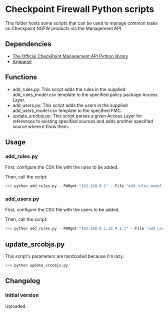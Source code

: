 # Checkpoint Firewall Python scripts

This folder hosts some scripts that can be used to manage common tasks on Checkpoint NGFW products via the Management API.

## Dependencies

* [The Official CheckPoint Management API Python library](https://github.com/CheckPointSW/cp_mgmt_api_python_sdk)
* [Argparse](https://github.com/python/cpython/blob/3.13/Lib/argparse.py)

## Functions

* add_rules.py: This script adds the rules in the supplied add_rules_model.csv template to the specified policy package Access Layer.
* add_users.py: This script adds the users in the supplied add_users_model.csv template to the specified FMC.
* update_srcobjs.py: This script parses a given Access Layer for references to existing specified sources and adds another specified source where it finds them.

## Usage

### add_rules.py

First, configure the CSV file with the rules to be added.

Then, call the script:
```Python
>>> python add_rules.py --FWMgmt "192.168.0.1" --File "add_rules_model.csv" --ApiKey "enteryourAPIkeyhere=="
```

### add_users.py

First, configure the CSV file with the users to be added.

Then, call the script:
```Python
>>> python add_rules.py --FWMgmt "192.168.0.1,10.0.1.1" --File "add_users_model.csv" --ApiKey "firstAPIkeyhere==,secondAPIkeyhere=="
```

## update_srcobjs.py

This script's parameters are hardcoded because I'm lazy.

```Python
>>> python update_srcobjs.py
```

## Changelog

### Initial version

Uploaded.
